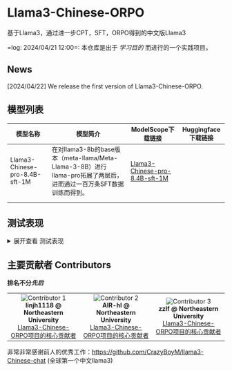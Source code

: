 # Llama3-Chinese-ORPO
基于Llama3，通过进一步CPT，SFT，ORPO得到的中文版Llama3


=log: 2024/04/21 12:00=:  本仓库是出于 *学习目的* 而进行的一个实践项目。

## News
[2024/04/22] We release the first version of Llama3-Chinese-ORPO.


## 模型列表

| 模型名称 | 模型简介 | ModelScope下载链接  | Huggingface下载链接 |
|--------------------------------|---------------------------------------------------------------------------------------------------------------------|---|---|
| Llama3-Chinese-pro-8.4B-sft-1M | 在对llama3-8b的base版本（meta-llama/Meta-Llama-3-8B）进行llama-pro拓展了两层后，进而通过一百万条SFT数据训练而得到。 |  [Llama3-Chinese-pro-8.4B-sft-1M](https://modelscope.cn/models/linjh1118/Llama3-Chinese-pro-8.4B-sft-1M) |   |
|                                |                                                                                                                     |   |   |
|                                |                                                                                                                     |   |   |

## 测试表现

<details>
<summary>展开查看 测试表现</summary>


1. **随意的五个问题**

### 先插入放两张没有训练完毕的Llama3-Chinese-pro-8.4B-sft-1M的回复，哈哈

![Alt text](case/image-2.png)


### 回到正经测评

![Alt text](case/image.png)

![Alt text](case/image-1.png)

</details>

## 主要贡献者 Contributors
**排名不分*先后***

<table>
  <tr>
    <td align='center'>
      <img src="https://avatars.githubusercontent.com/u/67041238?v=4" alt="Contributor 1" height="150">
      <br>
      <b>linjh1118 @ Northeastern University</b>
      <br>
        <a href='https://github.com/linjh1118'>Llama3-Chinese-ORPO项目的核心贡献者</a>
    </td>
    <td align='center'>
      <img src="https://avatars.githubusercontent.com/u/66808901?v=4" alt="Contributor 2" height="150">
      <br>
      <b>AIR-hl @ Northeastern University</b>
      <br>
        <a href='https://github.com/AIR-hl'>Llama3-Chinese-ORPO项目的核心贡献者</a>
    </td>
    <td align='center'>
      <img src="https://avatars.githubusercontent.com/u/94281210?v=4" alt="Contributor 3" height="150">
      <br>
      <b>zzlf @ Northeastern University</b>
      <br>
        <a href='https://github.com/zzlf'>Llama3-Chinese-ORPO项目的核心贡献者</a>
    </td>
  </tr>
  </table>


非常非常感谢前人的优秀工作：https://github.com/CrazyBoyM/llama3-Chinese-chat (全球第一个中文llama3)
